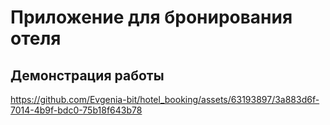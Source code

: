 # Приложение для бронирования отеля

## Демонстрация работы


https://github.com/Evgenia-bit/hotel_booking/assets/63193897/3a883d6f-7014-4b9f-bdc0-75b18f643b78



